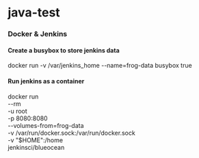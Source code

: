 # java-test


### Docker & Jenkins
#### Create a busybox to store jenkins data
docker run -v /var/jenkins_home --name=frog-data busybox true
#### Run jenkins as a container
docker run \
  --rm \
  -u root \
  -p 8080:8080 \
  --volumes-from=frog-data \
  -v /var/run/docker.sock:/var/run/docker.sock \
  -v "$HOME":/home \
  jenkinsci/blueocean
